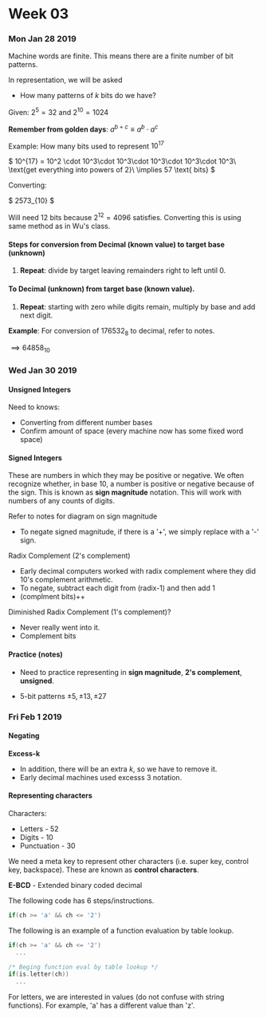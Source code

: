# Week 03

### Mon Jan 28 2019
Machine words are finite. This means there are a finite number of bit patterns.

In representation, we will be asked
+ How many patterns of $k$ bits do we have?

Given: $2^5 = 32$ and $2^{10} = 1024$

**Remember from golden days**: $a^{b+c} \equiv a^b \cdot a^c$

Example: How many bits used to represent $10^{17}$

$
10^{17} = 10^2 \cdot 10^3\cdot 10^3\cdot 10^3\cdot 10^3\cdot 10^3\\
\text{get everything into powers of 2}\\
\implies 57 \text{ bits}
$

Converting:

$
2573_{10}
$

Will need 12 bits because $2^{12} = 4096$ satisfies. Converting this is using
same method as in Wu's class.

#### Steps for conversion from Decimal (known value) to target base (unknown)
1. **Repeat**: divide by target leaving remainders right to left until 0.

#### To Decimal (unknown) from target base (known value).
1. **Repeat**: starting with zero while digits remain, multiply by base and add
   next digit.

**Example**: For conversion of $176532_8$ to decimal, refer to notes.

$\implies 64858_{10}$

### Wed Jan 30 2019

#### Unsigned Integers
Need to knows:
+ Converting from different number bases
+ Confirm amount of space (every machine now has some fixed word space)

#### Signed Integers
These are numbers in which they  may be positive or negative. We often
recognize whether, in base 10, a number is positive or negative because of the
sign. This is known as **sign magnitude** notation. This will work with numbers
of any counts of digits.

Refer to notes for diagram on sign magnitude
+ To negate signed magnitude, if there is a '+', we simply replace with a '-'
  sign.

Radix Complement (2's complement)
+ Early decimal computers worked with radix complement where they did 10's
  complement arithmetic.
+ To negate, subtract each digit from (radix-1) and then add 1
+ (complment bits)++

Diminished Radix Complement (1's complement)?
+ Never really went into it.
+ Complement bits

#### Practice (notes)
+ Need to practice representing in **sign magnitude**, **2's complement**,
**unsigned**.

+ 5-bit patterns $\pm 5, \pm 13, \pm 27$

### Fri Feb  1 2019

#### Negating
**Excess-k**
+ In addition, there will be an extra $k$, so we have to remove it.
+ Early decimal machines used excesss 3 notation.

#### Representing characters
Characters:
+ Letters - 52
+ Digits - 10
+ Punctuation - 30

We need a meta key to represent other characters (i.e. super key, control key,
backspace). These are known as **control characters**.

**E-BCD** - Extended binary coded decimal

The following code has 6 steps/instructions.
```c
if(ch >= 'a' && ch <= '2')
```

The following is an example of a function evaluation by table lookup.
```c
if(ch >= 'a' && ch <= '2')
  ...

/* Beging function eval by table lookup */
if(is.letter(ch))
  ...
```

For letters, we are interested in values (do not confuse with string
functions). For example, 'a' has a different value than 'z'.
